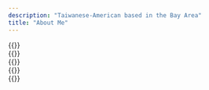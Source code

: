 ```yaml
---
description: "Taiwanese-American based in the Bay Area"
title: "About Me"
---
```


<div class="column-gap-1 d-flex display-6 justify-content-center mb-3">
    {{<paige/icon class="bi bi-youtube" title="youtube" url="https://www.youtube.com/channel/UCQulP0uyasw93322XVnpvZQ" >}}
</div>

<div class="column-gap-2 d-flex display-6 justify-content-center mb-3">
    {{<paige/icon class="bi bi-instagram" title="instagram" url="https://www.instagram.com/alpha.pentagon" >}}
</div>

<div class="column-gap-2 d-flex display-6 justify-content-center mb-3">
    {{<paige/icon class="bi bi-envelope" title="gmail" url="mailto:info.jimbot@gmail.com" >}}
</div>
<div class="column-gap-2 d-flex display-6 justify-content-center mb-3">
    {{<paige/icon class="bi bi-linkedin" title="linkedin" url="https://www.linkedin.com/in/jimmy-tsai-3234a830a/" >}}
</div>

<div class="column-gap-2 d-flex display-6 justify-content-center mb-3">
    {{<paige/icon class="bi bi-github" title="github" url="https://github.com/jimbo-tsai" >}}
</div>